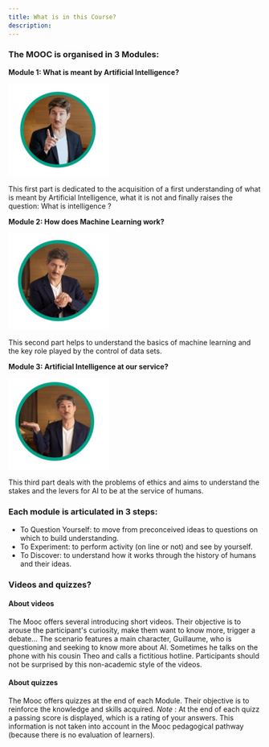 ```yaml
---
title: What is in this Course?
description:
---
```


### The MOOC is organised in 3 Modules:

 **Module 1: What is meant by Artificial Intelligence?**

<img src="../Images/bulle-IAI-module1.png" alt="bulle-IAI-module1" width="200">

This first part is dedicated to the acquisition of a first understanding of what is meant by Artificial Intelligence, what it is not and finally raises the question: What is intelligence ?

**Module 2: How does Machine Learning work?**

<img src="../Images/bulle-IAI-module2.png" alt="bulle-IAI-module2" width="200">

This second part helps to understand the basics of machine learning and the key role played by the control of data sets.

**Module 3: Artificial Intelligence at our service?**

<img src="../Images/bulle-IAI-module3.png" alt="bulle-IAI-module3" width="200">

This third part deals with the problems of ethics and aims to understand the stakes and the levers for AI to be at the service of humans.

### Each module is articulated in 3 steps:

*   To Question Yourself: to move from preconceived ideas to questions on which to build understanding.
*   To Experiment: to perform activity (on line or not) and see by yourself.
*   To Discover: to understand how it works through the history of humans and their ideas.

### Videos and quizzes?

#### About videos

The Mooc offers several introducing short videos. Their objective is to arouse the participant's curiosity, make them want to know more, trigger a debate...
The scenario features a main character, Guillaume, who is questioning and seeking to know more about AI. Sometimes he talks on the phone with his cousin Theo and calls a fictitious hotline.
Participants should not be surprised by this non-academic style of the videos.

#### About quizzes

The Mooc offers quizzes at the end of each Module. Their objective is to reinforce the knowledge and skills acquired.
_Note_ : At the end of each quizz a passing score is displayed, which is a rating of your answers. This information is not taken into account in the Mooc pedagogical pathway (because there is no evaluation of learners).
